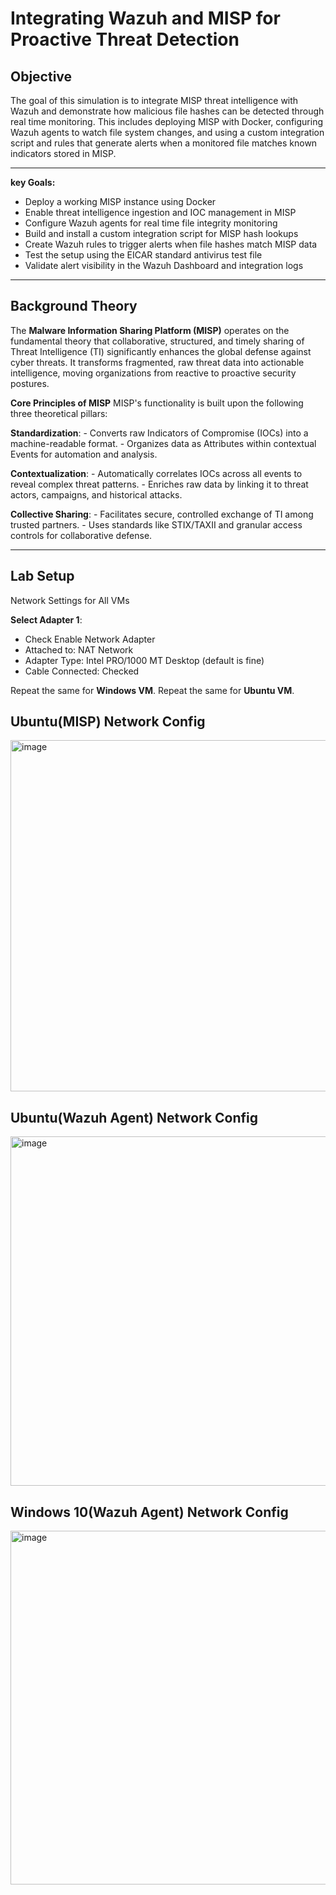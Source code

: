 # Integrating Wazuh and MISP for Proactive Threat Detection

## Objective
The goal of this simulation is to integrate MISP threat intelligence with Wazuh and demonstrate how malicious file hashes can be detected through real time monitoring. This includes deploying MISP with Docker, configuring Wazuh agents to watch file system changes, and using a custom integration script and rules that generate alerts when a monitored file matches known indicators stored in MISP.

---

**key Goals:**

  - Deploy a working MISP instance using Docker
  - Enable threat intelligence ingestion and IOC management in MISP
  - Configure Wazuh agents for real time file integrity monitoring
  - Build and install a custom integration script for MISP hash lookups
  - Create Wazuh rules to trigger alerts when file hashes match MISP data
  - Test the setup using the EICAR standard antivirus test file
  - Validate alert visibility in the Wazuh Dashboard and integration logs

---
	
## Background Theory
The **Malware Information Sharing Platform (MISP)** operates on the fundamental theory that collaborative, structured, and timely sharing of Threat Intelligence (TI) significantly enhances the global defense against cyber threats. It transforms fragmented, raw threat data into actionable intelligence, moving organizations from reactive to proactive security postures.

**Core Principles of MISP**
MISP's functionality is built upon the following three theoretical pillars:

**Standardization**:
	- Converts raw Indicators of Compromise (IOCs) into a machine-readable format.
	- Organizes data as Attributes within contextual Events for automation and analysis.

**Contextualization**:
	- Automatically correlates IOCs across all events to reveal complex threat patterns.
	- Enriches raw data by linking it to threat actors, campaigns, and historical attacks.

**Collective Sharing**:
	- Facilitates secure, controlled exchange of TI among trusted partners.
	- Uses standards like STIX/TAXII and granular access controls for collaborative defense.

---

## Lab Setup
Network Settings for All VMs

**Select Adapter 1**:

  - Check Enable Network Adapter
  - Attached to: NAT Network
  - Adapter Type: Intel PRO/1000 MT Desktop (default is fine)
  - Cable Connected: Checked

Repeat the same for **Windows VM**.
Repeat the same for **Ubuntu VM**.

## Ubuntu(MISP) Network Config
<img width="720" height="562" alt="image" src="https://github.com/user-attachments/assets/f55334b7-e52b-461f-ab13-0cd19c29fa7e" />

## Ubuntu(Wazuh Agent) Network Config
<img width="716" height="559" alt="image" src="https://github.com/user-attachments/assets/e2fa2c85-9658-47c1-98f8-e0e8fb3802a2" />

## Windows 10(Wazuh Agent) Network Config
<img width="714" height="566" alt="image" src="https://github.com/user-attachments/assets/ef3bdc2d-7eb5-4824-bf4b-cb103e6cff07" />




	
